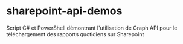 # sharepoint-api-demos
Script C# et PowerShell démontrant l'utilisation de Graph API pour le téléchargement des rapports quotidiens sur Sharepoint
